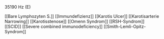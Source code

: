 35190 Hz (E)

[[Bare Lymphozyten S.]]
[[Immundefizienz]]
[[Karotis Ulcer]]
[[Karotisarterie Narrowing]]
[[Karotisstenose]]
[[Omenn Syndrom]]
[[RSH-Syndrom]]
[[SCID]]
[[Severe combined immunodeficiency]]
[[Smith-Lemli-Opitz-Syndrom]]